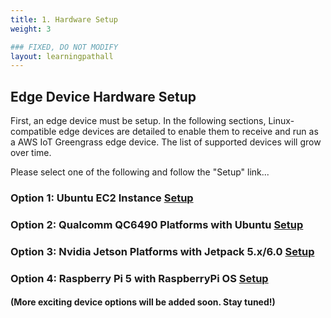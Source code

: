 ```yaml
---
title: 1. Hardware Setup
weight: 3

### FIXED, DO NOT MODIFY
layout: learningpathall
---
```


## Edge Device Hardware Setup

First, an edge device must be setup. In the following sections, Linux-compatible edge devices are detailed to enable them to receive and run as a AWS IoT Greengrass edge device. The list of supported devices will grow over time. 

Please select one of the following and follow the "Setup" link...

### Option 1: Ubuntu EC2 Instance [Setup](/learning-paths/embedded-and-microcontrollers/edge_impulse_greengrass/hardware/HardwareSetupEC2/)

### Option 2: Qualcomm QC6490 Platforms with Ubuntu [Setup](/learning-paths/embedded-and-microcontrollers/edge_impulse_greengrass/hardware/HardwareSetupQC6490Ubuntu/)

### Option 3: Nvidia Jetson Platforms with Jetpack 5.x/6.0 [Setup](/learning-paths/embedded-and-microcontrollers/edge_impulse_greengrass/hardware/HardwareSetupNvidiaJetson/)

### Option 4: Raspberry Pi 5 with RaspberryPi OS [Setup](/learning-paths/embedded-and-microcontrollers/edge_impulse_greengrass/hardware/HardwareSetupRPi5/)


#### (More exciting device options will be added soon. Stay tuned!)